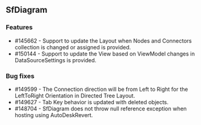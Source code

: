 ## SfDiagram

### Features

* \#145662 - Support to update the Layout when Nodes and Connectors collection is changed or assigned is provided.
* \#150144 - Support to update the View based on ViewModel changes in DataSourceSettings is provided.

### Bug fixes

* \#149599 - The Connection direction will be from Left to Right for the LeftToRight Orientation in Directed Tree Layout.
* \#149627 - Tab Key behavior is updated with deleted objects.
* \#148704 - SfDiagram does not throw null reference exception when hosting using AutoDeskRevert.